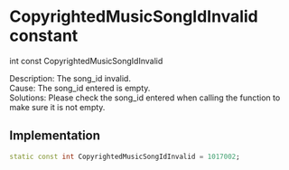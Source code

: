 


# CopyrightedMusicSongIdInvalid constant







int const CopyrightedMusicSongIdInvalid
  




<p>Description: The song_id invalid. <br>Cause: The song_id entered is empty. <br>Solutions: Please check the song_id entered when calling the function to make sure it is not empty.</p>



## Implementation

```dart
static const int CopyrightedMusicSongIdInvalid = 1017002;
```







